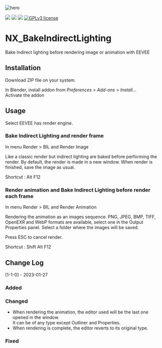 ![hero](https://user-images.githubusercontent.com/54265936/214667043-b3fcf270-7256-4257-a24e-5919d8c828ae.png)

<img src="https://img.shields.io/badge/Blender-3.0.0-green" /> <img src="https://img.shields.io/badge/Python-3.10-blue" /> <img src="https://img.shields.io/badge/Addon-1.1.0.Stable-orange" /> [![GPLv3 license](https://img.shields.io/badge/License-GPLv3-blue.svg)](http://perso.crans.org/besson/LICENSE.html)

# NX_BakeIndirectLighting
Bake lndirect lighting before rendering image or animation with EEVEE

## Installation
Download ZIP file on your system.

In Blender, install addon from _Preferences > Add-ons > Install_...  
Activate the addon

## Usage

Select EEVEE has render engine.

### Bake Indirect Lighting and render frame
In menu Render > BIL and Render Image

Like a classic render but indirect lighting are baked before performing the render.
By default, the render is made in a new window. When render is finished, save the image as usual.

Shortcut : Alt F12

### Render animation and Bake Indirect Lighting before render each frame
In menu Render > BIL and Render Animation

Rendering the animation as an images sequence. PNG, JPEG, BMP, TIFF, OpenEXR and WebP formats are available, select one in the Output Properties panel.
Select a folder where the images will be saved.

Press ESC to cancel render.

Shortcut : Shift Alt F12

## Change Log

[1-1-0] - 2023-01-27

### Added

### Changed
- When rendering the animation, the editor used will be the last one opened in the window.  
It can be of any type except Outliner and Properties.
- When rendering is complete, the editor reverts to its original type.

### Fixed
